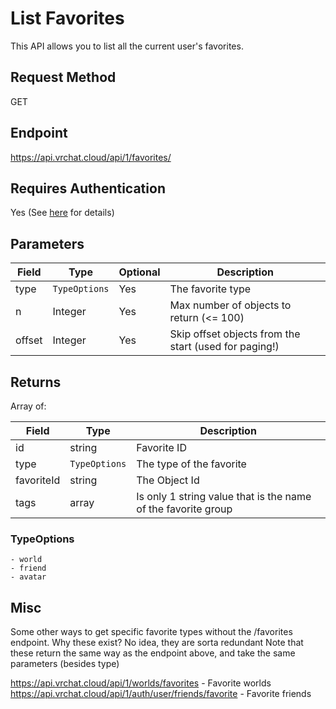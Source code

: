 # List Favorites

This API allows you to list all the current user's favorites.

## Request Method
GET

## Endpoint
https://api.vrchat.cloud/api/1/favorites/

## Requires Authentication
Yes (See [here](/GettingStarted/QuickStart?id=authorization) for details)

## Parameters

Field | Type | Optional | Description
------|------|----------|------------
type | `TypeOptions` | Yes | The favorite type
n | Integer | Yes | Max number of objects to return (<= 100)
offset | Integer | Yes | Skip offset objects from the start (used for paging!)

## Returns

Array of:

Field | Type | Description
------|------|------------
id | string | Favorite ID
type | `TypeOptions` | The type of the favorite
favoriteId | string | The Object Id
tags | array | Is only 1 string value that is the name of the favorite group

### TypeOptions

    - world
    - friend
    - avatar

## Misc

Some other ways to get specific favorite types without the /favorites endpoint.
Why these exist? No idea, they are sorta redundant
Note that these return the same way as the endpoint above, and take the same parameters (besides type)

https://api.vrchat.cloud/api/1/worlds/favorites - Favorite worlds
https://api.vrchat.cloud/api/1/auth/user/friends/favorite - Favorite friends
